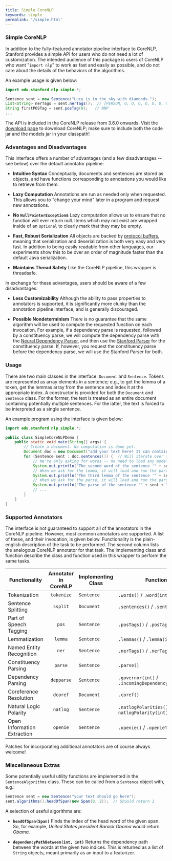 ```yaml
---
title: Simple CoreNLP
keywords: simple
permalink: '/simple.html'
---
```


### Simple CoreNLP

In addition to the fully-featured annotator pipeline interface to CoreNLP, Stanford provides a simple API for users who do not need a lot of customization. The intended audience of this package is users of CoreNLP who want "`import nlp`" to work as fast and easily as possible, and do not care about the details of the behaviors of the algorithms.

An example usage is given below:

```java
import edu.stanford.nlp.simple.*;

Sentence sent = new Sentence("Lucy is in the sky with diamonds.");
List<String> nerTags = sent.nerTags();  // [PERSON, O, O, O, O, O, O, O]
String firstPOSTag = sent.posTag(0);   // NNP
...
```

The API is included in the CoreNLP release from 3.6.0 onwards. Visit the [download page](http://stanfordnlp.github.io/CoreNLP/download.html) to download CoreNLP; make sure to include both the code jar and the models jar in your classpath!

### Advantages and Disadvantages

This interface offers a number of advantages (and a few disadvantages -- see below) over the default annotator pipeline:

  * __Intuitive Syntax__ Conceptually, documents and sentences are stored as objects, and have functions corresponding to annotations you would like to retrieve from them.

  * __Lazy Computation__ Annotations are run as needed only when requested. This allows you to "change your mind" later in a program and request new annotations.

  * __No `NullPointerException`s__ Lazy computation allows us to ensure that no function will ever return null. Items which may not exist are wrapped inside of an `Optional` to clearly mark that they may be empty.

  * __Fast, Robust Serialization__ All objects are backed by [protocol buffers](https://developers.google.com/protocol-buffers/?hl=en), meaning that serialization and deserialization is both very easy and very fast. In addition to being easily readable from other languages, our experiments show this to be over an order of magnitude faster than the default Java serialization.

  * __Maintains Thread Safety__ Like the CoreNLP pipeline, this wrapper is threadsafe.

In exchange for these advantages, users should be aware of a few disadvantages:

  * __Less Customizability__ Although the ability to pass properties to annotators is supported, it is significantly more clunky than the annotation pipeline interface, and is generally discouraged.
  
  * __Possible Nondeterminism__ There is no guarantee that the same algorithm will be used to compute the requested function on each invocation. For example, if a dependency parse is requested, followed by a constituency parse, we will compute the dependency parse with the [Neural Dependency Parser](http://nlp.stanford.edu/software/nndep.shtml), and then use the [Stanford Parser](http://nlp.stanford.edu/software/lex-parser.shtml) for the constituency parse. If, however, you request the constituency parse before the dependency parse, we will use the Stanford Parser for both.

### Usage

There are two main classes in the interface: `Document` and `Sentence`. Tokens are represented as array elements in a sentence; e.g., to get the lemma of a token, get the lemmas array from the sentence and index it at the appropriate index. A constructor is provided for both the `Document` and `Sentence` class. For the former, the text is treated as an entire document containing potentially multiple sentences. For the latter, the text is forced to be interpreted as a single sentence.

An example program using the interface is given below:

```java
import edu.stanford.nlp.simple.*;

public class SimpleCoreNLPDemo {
    public static void main(String[] args) { 
        // Create a document. No computation is done yet.
        Document doc = new Document("add your text here! It can contain multiple sentences.");
        for (Sentence sent : doc.sentences()) {  // Will iterate over two sentences
            // We're only asking for words -- no need to load any models yet
            System.out.println("The second word of the sentence '" + sent + "' is " + sent.word(1));
            // When we ask for the lemma, it will load and run the part of speech tagger
            System.out.println("The third lemma of the sentence '" + sent + "' is " + sent.lemma(2));
            // When we ask for the parse, it will load and run the parser
            System.out.println("The parse of the sentence '" + sent + "' is " + sent.parse());
            // ...
        }
    }
}
```

### Supported Annotators

The interface is not guaranteed to support all of the annotators in the CoreNLP pipeline. However, most common annotators are supported. A list of these, and their invocation, is given below. Functionality is the plain-english description of the task to be performed. The second column lists the analogous CoreNLP annotator for that task. The implementing class and function describe the class and function used in this wrapper to perform the same tasks.

| Functionality               | Annotator in CoreNLP | Implementing Class      | Function                         |
| --------------------------- | :------------------: | ----------------------- | -------------------------------- |
| Tokenization                | `tokenize`           | `Sentence`              | `.words()` / `.word(int)`                      |
| Sentence Splitting          | `ssplit`             | `Document`              | `.sentences()` / `.sentence(int)`                   |
| Part of Speech Tagging      | `pos`                | `Sentence`              | `.posTags()` / `.posTag(int)`    |
| Lemmatization               | `lemma`              | `Sentence`              | `.lemmas()` / `.lemma(int)`      |
| Named Entity Recognition    | `ner`                | `Sentence`              | `.nerTags()` / `.nerTag(int)`    |
| Constituency Parsing        | `parse`              | `Sentence`              | `.parse()`                       |
| Dependency Parsing          | `depparse`           | `Sentence`              | `.governor(int)` / `.incomingDependencyLabel(int)` |
| Coreference Resolution      | `dcoref`             | `Document`              | `.coref()`                       |
| Natural Logic Polarity      | `natlog`             | `Sentence`              | `.natlogPolarities()` / `natlogPolarity(int)` |
| Open Information Extraction | `openie`             | `Sentence`              | `.openie()` / `.openieTriples()` |

Patches for incorporating additional annotators are of course always welcome!

### Miscellaneous Extras

Some potentially useful utility functions are implemented in the `SentenceAlgorithms` class. These can be called from a `Sentence` object with, e.g.:

```java
Sentence sent = new Sentence("your text should go here");
sent.algorithms().headOfSpan(new Span(0, 2));  // Should return 1
```

A selection of useful algorithms are:

  * __`headOfSpan(Span)`__ Finds the index of the head word of the given span. So, for example, _United States president Barack Obama_ would return _Obama_.

  * __`dependencyPathBetween(int, int)`__ Returns the dependency path between the words at the given two indices. This is returned as a list of `String` objects, meant primarily as an input to a featurizer.


